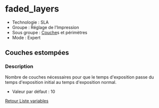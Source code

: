 # faded_layers

* Technologie : SLA
* Groupe : Réglage de l'Impression
* Sous groupe : [Couche](../print_settings/print_settings.md#couche)s et périmètres 
* Mode : Expert

## Couches estompées

### Description

Nombre de couches nécessaires pour que le temps d'exposition passe du temps d'exposition initial au temps d'exposition normal.

* Valeur par défaut : 10

[Retour Liste variables](variable_list.md)